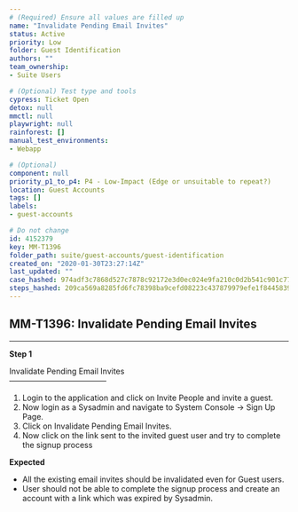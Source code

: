 ```yaml
---
# (Required) Ensure all values are filled up
name: "Invalidate Pending Email Invites"
status: Active
priority: Low
folder: Guest Identification
authors: ""
team_ownership: 
- Suite Users

# (Optional) Test type and tools
cypress: Ticket Open
detox: null
mmctl: null
playwright: null
rainforest: []
manual_test_environments: 
- Webapp

# (Optional)
component: null
priority_p1_to_p4: P4 - Low-Impact (Edge or unsuitable to repeat?)
location: Guest Accounts
tags: []
labels: 
- guest-accounts

# Do not change
id: 4152379
key: MM-T1396
folder_path: suite/guest-accounts/guest-identification
created_on: "2020-01-30T23:27:14Z"
last_updated: ""
case_hashed: 974adf3c7868d527c7878c92172e3d0ec024e9fa210c0d2b541c901c7753a0324adbef193ca6254f14e9b1b8ce587135
steps_hashed: 209ca569a8285fd6fc78398ba9cefd08223c437879979efe1f8445839815fc9c9d4ff76144d2cf8053579ec8e60a724a
---
```


## MM-T1396: Invalidate Pending Email Invites

---

**Step 1**

Invalidate Pending Email Invites\
–––––––––––––––––––––––––

1. Login to the application and click on Invite People and invite a guest.
2. Now login as a Sysadmin and navigate to System Console -> Sign Up Page.
3. Click on Invalidate Pending Email Invites.
4. Now click on the link sent to the invited guest user and try to complete the signup process

**Expected**

- All the existing email invites should be invalidated even for Guest users.
- User should not be able to complete the signup process and create an account with a link which was expired by Sysadmin.
